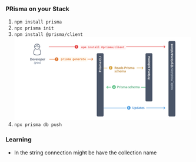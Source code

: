 ### PRisma on your Stack
1. `npm install prisma`
2. `npx prisma init`
3. `npm install @prisma/client`
![Squema Prisma](image.png)
3. `npx prisma db push`

### Learning
- In the string connection might be have the collection name